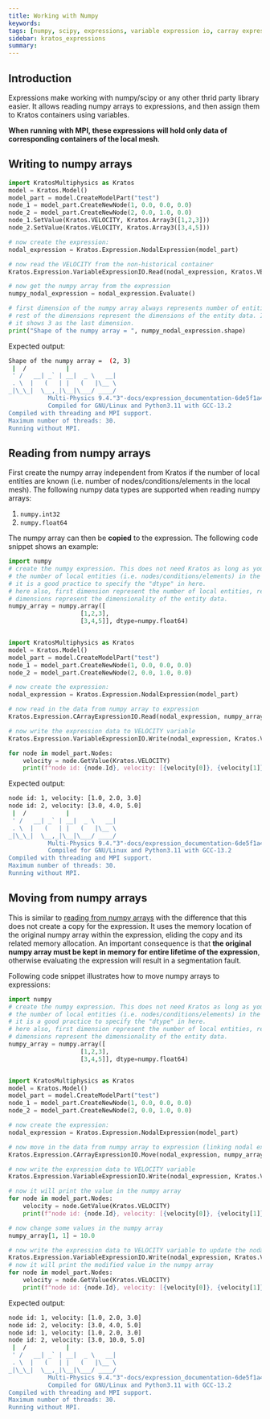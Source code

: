 ```yaml
---
title: Working with Numpy
keywords: 
tags: [numpy, scipy, expressions, variable expression io, carray expression io]
sidebar: kratos_expressions
summary: 
---
```


## Introduction

Expressions make working with numpy/scipy or any other thrid party library easier. It allows reading numpy arrays to expressions, and then assign them to Kratos containers using variables.

**When running with MPI, these expressions will hold only data of corresponding containers of the local mesh**.

## Writing to numpy arrays

```python
import KratosMultiphysics as Kratos
model = Kratos.Model()
model_part = model.CreateModelPart("test")
node_1 = model_part.CreateNewNode(1, 0.0, 0.0, 0.0)
node_2 = model_part.CreateNewNode(2, 0.0, 1.0, 0.0)
node_1.SetValue(Kratos.VELOCITY, Kratos.Array3([1,2,3]))
node_2.SetValue(Kratos.VELOCITY, Kratos.Array3([3,4,5]))

# now create the expression:
nodal_expression = Kratos.Expression.NodalExpression(model_part)

# now read the VELOCITY from the non-historical container
Kratos.Expression.VariableExpressionIO.Read(nodal_expression, Kratos.VELOCITY, False)

# now get the numpy array from the expression
numpy_nodal_expression = nodal_expression.Evaluate()

# first dimension of the numpy array always represents number of entities in the expression (local mesh entities only)
# rest of the dimensions represent the dimensions of the entity data. In this case, VELOCITY have only three components,
# it shows 3 as the last dimension.
print("Shape of the numpy array = ", numpy_nodal_expression.shape)
```

Expected output:
```bash
Shape of the numpy array =  (2, 3)
 |  /           |                  
 ' /   __| _` | __|  _ \   __|    
 . \  |   (   | |   (   |\__ \  
_|\_\_|  \__,_|\__|\___/ ____/
           Multi-Physics 9.4."3"-docs/expression_documentation-6de5f1a499-Release-x86_64
           Compiled for GNU/Linux and Python3.11 with GCC-13.2
Compiled with threading and MPI support.
Maximum number of threads: 30.
Running without MPI.
```

## Reading from numpy arrays
First create the numpy array independent from Kratos if the number of local entities are known (i.e. number of nodes/conditions/elements in the local mesh). The following numpy data types are supported when reading numpy arrays:
1. ```numpy.int32```
2. ```numpy.float64```

The numpy array can then be **copied** to the expression. The following code snippet shows an example:

```python
import numpy
# create the numpy expression. This does not need Kratos as long as you know correctly
# the number of local entities (i.e. nodes/conditions/elements) in the model part.
# it is a good practice to specify the "dtype" in here.
# here also, first dimension represent the number of local entities, rest of the
# dimensions represent the dimensionality of the entity data.
numpy_array = numpy.array([
                    [1,2,3],
                    [3,4,5]], dtype=numpy.float64)


import KratosMultiphysics as Kratos
model = Kratos.Model()
model_part = model.CreateModelPart("test")
node_1 = model_part.CreateNewNode(1, 0.0, 0.0, 0.0)
node_2 = model_part.CreateNewNode(2, 0.0, 1.0, 0.0)

# now create the expression:
nodal_expression = Kratos.Expression.NodalExpression(model_part)

# now read in the data from numpy array to expression
Kratos.Expression.CArrayExpressionIO.Read(nodal_expression, numpy_array)

# now write the expression data to VELOCITY variable
Kratos.Expression.VariableExpressionIO.Write(nodal_expression, Kratos.VELOCITY, False)

for node in model_part.Nodes:
    velocity = node.GetValue(Kratos.VELOCITY)
    print(f"node id: {node.Id}, velocity: [{velocity[0]}, {velocity[1]}, {velocity[2]}]")
```

Expected output:
```bash
node id: 1, velocity: [1.0, 2.0, 3.0]
node id: 2, velocity: [3.0, 4.0, 5.0]
 |  /           |                  
 ' /   __| _` | __|  _ \   __|    
 . \  |   (   | |   (   |\__ \  
_|\_\_|  \__,_|\__|\___/ ____/
           Multi-Physics 9.4."3"-docs/expression_documentation-6de5f1a499-Release-x86_64
           Compiled for GNU/Linux and Python3.11 with GCC-13.2
Compiled with threading and MPI support.
Maximum number of threads: 30.
Running without MPI.
```
## Moving from numpy arrays

This is similar to [reading from numpy arrays](#reading-from-numpy-arraystest) with the difference that this does not create a copy for the expression.
It uses the memory location of the original numpy array within the expression, eliding the copy and its related memory allocation. An important consequence is that **the original numpy array must be kept in memory for entire lifetime of the expression**, otherwise evaluating the expression will result in a segmentation fault.

Following code snippet illustrates how to move numpy arrays to expressions:
```python
import numpy
# create the numpy expression. This does not need Kratos as long as you know correctly
# the number of local entities (i.e. nodes/conditions/elements) in the model part.
# it is a good practice to specify the "dtype" in here.
# here also, first dimension represent the number of local entities, rest of the
# dimensions represent the dimensionality of the entity data.
numpy_array = numpy.array([
                    [1,2,3],
                    [3,4,5]], dtype=numpy.float64)


import KratosMultiphysics as Kratos
model = Kratos.Model()
model_part = model.CreateModelPart("test")
node_1 = model_part.CreateNewNode(1, 0.0, 0.0, 0.0)
node_2 = model_part.CreateNewNode(2, 0.0, 1.0, 0.0)

# now create the expression:
nodal_expression = Kratos.Expression.NodalExpression(model_part)

# now move in the data from numpy array to expression (linking nodal expression with numpy array)
Kratos.Expression.CArrayExpressionIO.Move(nodal_expression, numpy_array)

# now write the expression data to VELOCITY variable
Kratos.Expression.VariableExpressionIO.Write(nodal_expression, Kratos.VELOCITY, False)

# now it will print the value in the numpy array
for node in model_part.Nodes:
    velocity = node.GetValue(Kratos.VELOCITY)
    print(f"node id: {node.Id}, velocity: [{velocity[0]}, {velocity[1]}, {velocity[2]}]")

# now change some values in the numpy array
numpy_array[1, 1] = 10.0

# now write the expression data to VELOCITY variable to update the nodal data value container.
Kratos.Expression.VariableExpressionIO.Write(nodal_expression, Kratos.VELOCITY, False)
# now it will print the modified value in the numpy array
for node in model_part.Nodes:
    velocity = node.GetValue(Kratos.VELOCITY)
    print(f"node id: {node.Id}, velocity: [{velocity[0]}, {velocity[1]}, {velocity[2]}]")
```

Expected output:
```bash
node id: 1, velocity: [1.0, 2.0, 3.0]
node id: 2, velocity: [3.0, 4.0, 5.0]
node id: 1, velocity: [1.0, 2.0, 3.0]
node id: 2, velocity: [3.0, 10.0, 5.0]
 |  /           |                  
 ' /   __| _` | __|  _ \   __|    
 . \  |   (   | |   (   |\__ \  
_|\_\_|  \__,_|\__|\___/ ____/
           Multi-Physics 9.4."3"-docs/expression_documentation-6de5f1a499-Release-x86_64
           Compiled for GNU/Linux and Python3.11 with GCC-13.2
Compiled with threading and MPI support.
Maximum number of threads: 30.
Running without MPI.
```
